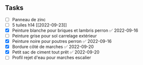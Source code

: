## Tasks
- [ ] Panneau de zinc 
- [ ] 5 tuiles h14 [[2022-09-23]]
- [x] Peinture blanche pour briques et lambris perron ✅ 2022-09-16
- [ ] Peinture grise pour sol carrelage extérieur 
- [x] Peinture noire pour poutres perron ✅ 2022-09-16
- [x] Bordure côté de marches ✅ 2022-09-20
- [x] Petit sac de ciment tout prêt ✅ 2022-09-20
- [ ] Profil rejet d'eau pour marches escalier